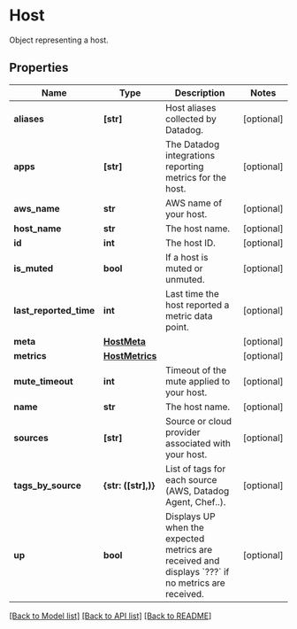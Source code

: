 # Host

Object representing a host.
## Properties
Name | Type | Description | Notes
------------ | ------------- | ------------- | -------------
**aliases** | **[str]** | Host aliases collected by Datadog. | [optional] 
**apps** | **[str]** | The Datadog integrations reporting metrics for the host. | [optional] 
**aws_name** | **str** | AWS name of your host. | [optional] 
**host_name** | **str** | The host name. | [optional] 
**id** | **int** | The host ID. | [optional] 
**is_muted** | **bool** | If a host is muted or unmuted. | [optional] 
**last_reported_time** | **int** | Last time the host reported a metric data point. | [optional] 
**meta** | [**HostMeta**](HostMeta.md) |  | [optional] 
**metrics** | [**HostMetrics**](HostMetrics.md) |  | [optional] 
**mute_timeout** | **int** | Timeout of the mute applied to your host. | [optional] 
**name** | **str** | The host name. | [optional] 
**sources** | **[str]** | Source or cloud provider associated with your host. | [optional] 
**tags_by_source** | **{str: ([str],)}** | List of tags for each source (AWS, Datadog Agent, Chef..). | [optional] 
**up** | **bool** | Displays UP when the expected metrics are received and displays &#x60;???&#x60; if no metrics are received. | [optional] 

[[Back to Model list]](README.md#documentation-for-models) [[Back to API list]](README.md#documentation-for-api-endpoints) [[Back to README]](README.md)


